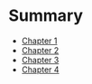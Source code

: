 # Summary

- [Chapter 1](./chapter_1.md)
- [Chapter 2](./chapter_2.md)
- [Chapter 3](./chapter_3.md)
- [Chapter 4](./chapter_4.md)